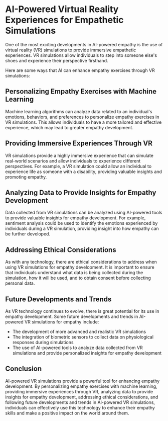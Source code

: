 # AI-Powered Virtual Reality Experiences for Empathetic Simulations

One of the most exciting developments in AI-powered empathy is the use of virtual reality (VR) simulations to provide immersive empathetic experiences. VR simulations allow individuals to step into someone else's shoes and experience their perspective firsthand.

Here are some ways that AI can enhance empathy exercises through VR simulations:

Personalizing Empathy Exercises with Machine Learning
-----------------------------------------------------

Machine learning algorithms can analyze data related to an individual's emotions, behaviors, and preferences to personalize empathy exercises in VR simulations. This allows individuals to have a more tailored and effective experience, which may lead to greater empathy development.

Providing Immersive Experiences Through VR
------------------------------------------

VR simulations provide a highly immersive experience that can simulate real-world scenarios and allow individuals to experience different perspectives. For example, a VR simulation could allow an individual to experience life as someone with a disability, providing valuable insights and promoting empathy.

Analyzing Data to Provide Insights for Empathy Development
----------------------------------------------------------

Data collected from VR simulations can be analyzed using AI-powered tools to provide valuable insights for empathy development. For example, sentiment analysis could be used to identify the emotions experienced by individuals during a VR simulation, providing insight into how empathy can be further developed.

Addressing Ethical Considerations
---------------------------------

As with any technology, there are ethical considerations to address when using VR simulations for empathy development. It is important to ensure that individuals understand what data is being collected during the simulation, how it will be used, and to obtain consent before collecting personal data.

Future Developments and Trends
------------------------------

As VR technology continues to evolve, there is great potential for its use in empathy development. Some future developments and trends in AI-powered VR simulations for empathy include:

* The development of more advanced and realistic VR simulations
* The integration of biometric sensors to collect data on physiological responses during simulations
* The use of AI-powered tools to analyze data collected from VR simulations and provide personalized insights for empathy development

Conclusion
----------

AI-powered VR simulations provide a powerful tool for enhancing empathy development. By personalizing empathy exercises with machine learning, providing immersive experiences through VR, analyzing data to provide insights for empathy development, addressing ethical considerations, and following future developments and trends in AI-powered VR simulations, individuals can effectively use this technology to enhance their empathy skills and make a positive impact on the world around them.
